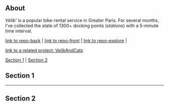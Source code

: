 ## About
*Vélib'* is a popular bike-rental service in Greater Paris. For several months, I've collected the state of 1300+ docking points (*stations*) with a 5-minute time interval.

[link to repo-back](https://github.com/E-Dmz/MaStationVelib) | [link to repo-front](https://github.com/E-Dmz/MaStationVelib-front) | [link to repo-explore](https://github.com/E-Dmz/VelibExplore) | 

[link to a related project: VelibAndCats](https://github.com/E-Dmz/VelibAndCats)

[Section 1](##section-1) | [Section 2](##section-2)

## Section 1

*****

## Section 2